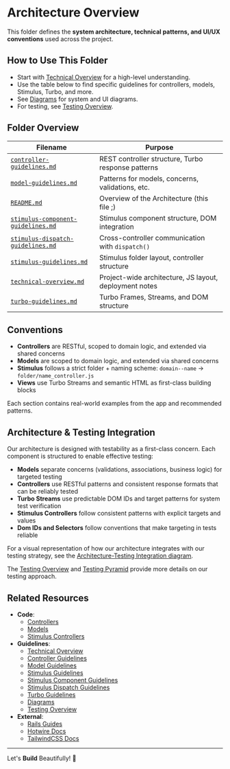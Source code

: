 <!--
---
title: "Architecture Overview"
description: "Overview of system architecture, technical patterns, and UI/UX conventions"
updated: "2025-05-15 10:18:00"
status: "Done 🤎"
contributors:
  - username: aindy
    ai: false
  - username: xai-grok-3
    ai: true
pillar: "Architecture"
tags: ["architecture", "rails", "hotwire", "sprint-001"]
related_docs:
  - path: "/docs/README.md"
  - path: "/docs/architecture/controller-guidelines.md"
  - path: "/docs/architecture/model-guidelines.md"
  - path: "/docs/architecture/stimulus-guidelines.md"
  - path: "/docs/architecture/stimulus-dispatch-guidelines.md"
  - path: "/docs/architecture/stimulus-component-guidelines.md"
  - path: "/docs/architecture/technical-overview.md"
  - path: "/docs/architecture/turbo-guidelines.md"
  - path: "/docs/architecture/diagrams/README.md"
  - path: "/docs/testing/README.md"
---
-->

# Architecture Overview

This folder defines the **system architecture, technical patterns, and UI/UX conventions** used across the project.

## How to Use This Folder

- Start with [Technical Overview](technical-overview.md) for a high-level understanding.
- Use the table below to find specific guidelines for controllers, models, Stimulus, Turbo, and more.
- See [Diagrams](/docs/diagrams/README.md) for system and UI diagrams.
- For testing, see [Testing Overview](../testing/README.md).

## Folder Overview

| Filename                                                               | Purpose                                                |
| ---------------------------------------------------------------------- | ------------------------------------------------------ |
| [`controller-guidelines.md`](controller-guidelines.md)                 | REST controller structure, Turbo response patterns     |
| [`model-guidelines.md`](model-guidelines.md)                           | Patterns for models, concerns, validations, etc.       |
| [`README.md`](README.md)                                               | Overview of the Architecture (this file ;)             |
| [`stimulus-component-guidelines.md`](stimulus-component-guidelines.md) | Stimulus component structure, DOM integration          |
| [`stimulus-dispatch-guidelines.md`](stimulus-dispatch-guidelines.md)   | Cross-controller communication with `dispatch()`       |
| [`stimulus-guidelines.md`](stimulus-guidelines.md)                     | Stimulus folder layout, controller structure           |
| [`technical-overview.md`](technical-overview.md)                       | Project-wide architecture, JS layout, deployment notes |
| [`turbo-guidelines.md`](turbo-guidelines.md)                           | Turbo Frames, Streams, and DOM structure               |

## Conventions

- **Controllers** are RESTful, scoped to domain logic, and extended via shared concerns
- **Models** are scoped to domain logic, and extended via shared concerns
- **Stimulus** follows a strict folder + naming scheme: `domain--name` → `folder/name_controller.js`
- **Views** use Turbo Streams and semantic HTML as first-class building blocks

Each section contains real-world examples from the app and recommended patterns.

## Architecture & Testing Integration

Our architecture is designed with testability as a first-class concern. Each component is structured to enable effective testing:

- **Models** separate concerns (validations, associations, business logic) for targeted testing
- **Controllers** use RESTful patterns and consistent response formats that can be reliably tested
- **Turbo Streams** use predictable DOM IDs and target patterns for system test verification
- **Stimulus Controllers** follow consistent patterns with explicit targets and values
- **Dom IDs and Selectors** follow conventions that make targeting in tests reliable

For a visual representation of how our architecture integrates with our testing strategy, see the [Architecture-Testing Integration diagram](/docs/diagrams/architecture-testing-integration.md).

The [Testing Overview](/docs/testing/README.md) and [Testing Pyramid](/docs/diagrams/testing-pyramid.md) provide more details on our testing approach.

## Related Resources
- **Code**:
  - [Controllers](/app/controllers/)
  - [Models](/app/models/)
  - [Stimulus Controllers](/app/javascript/controllers/)
- **Guidelines**:
  - [Technical Overview](/docs/architecture/technical-overview.md)
  - [Controller Guidelines](/docs/architecture/controller-guidelines.md)
  - [Model Guidelines](/docs/architecture/model-guidelines.md)
  - [Stimulus Guidelines](/docs/architecture/stimulus-guidelines.md)
  - [Stimulus Component Guidelines](/docs/architecture/stimulus-component-guidelines.md)
  - [Stimulus Dispatch Guidelines](/docs/architecture/stimulus-dispatch-guidelines.md)
  - [Turbo Guidelines](/docs/architecture/turbo-guidelines.md)
  - [Diagrams](/docs/diagrams/README.md)
  - [Testing Overview](/docs/testing/README.md)
- **External**:
  - [Rails Guides](https://guides.rubyonrails.org)
  - [Hotwire Docs](https://hotwired.dev/)
  - [TailwindCSS Docs](https://tailwindcss.com/docs)

---

Let's **Build** Beautifully! 🩵